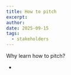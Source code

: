 ```yaml
---
title: How to pitch
excerpt:
author:
date: 2025-09-15
tags:
  - stakeholders
---
```



Why learn how to pitch?

- 